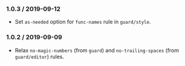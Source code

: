 ### 1.0.3 / 2019-09-12

* Set `as-needed` option for `func-names` rule in `guard/style`.

### 1.0.2 / 2019-09-09

* Relax `no-magic-numbers` (from `guard`) and `no-trailing-spaces` (from `guard/editor`) rules.

